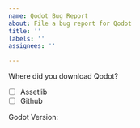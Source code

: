 ```yaml
---
name: Qodot Bug Report
about: File a bug report for Qodot
title: ''
labels: ''
assignees: ''

---
```


Where did you download Qodot?
- [ ] Assetlib
- [ ] Github

Godot Version:
